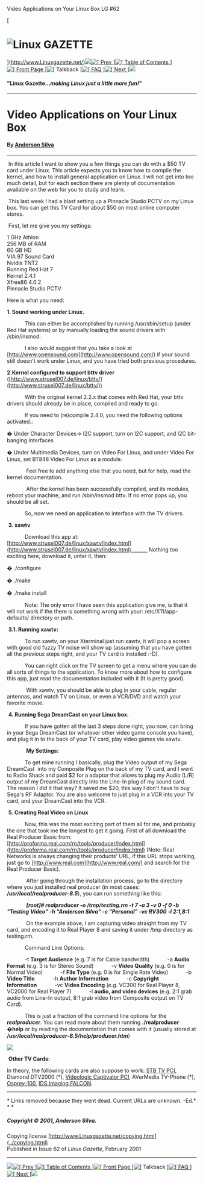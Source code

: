 Video Applications on Your Linux Box LG #62

[

![Linux GAZETTE](../gx/lglogo.jpg)
==================================

](http://www.Linuxgazette.net/)![](../gx/navbar/left.jpg)[![[ Prev ]](../gx/navbar/prev.jpg)](shapiro.html)[![[ Table of Contents ]](../gx/navbar/toc.jpg)](index.html)[![[ Front Page ]](../gx/navbar/frontpage.jpg)](../index.html)![[ Talkback ]](../gx/navbar/talkback.jpg)[![[ FAQ ]](./../gx/navbar/faq.jpg)](../faq/index.html)[![[ Next ]](../gx/navbar/next.jpg)](steffler.html)![](../gx/navbar/right.jpg) 

#### "Linux Gazette..._making Linux just a little more fun!_"

* * *

Video Applications on Your Linux Box
====================================

#### By [Anderson Silva](/cdn-cgi/l/email-protection#14757a707166677b7a546367787b737d773a777b79)

* * *

 In this article I want to show you a few things you can do with a $50 TV card under Linux. This article expects you to know how to compile the kernel, and how to install general application on Linux. I will not get into too much detail, but for each section there are plenty of documentation available on the web for you to study and learn.

 This last week I had a blast setting up a Pinnacle Studio PCTV on my Linux box. You can get this TV Card for about $50 on most online computer stores.

 First, let me give you my settings:

1 GHz Athlon  
256 MB of RAM  
60 GB HD  
VIA 97 Sound Card  
Nvidia TNT2  
Running Red Hat 7  
Kernel 2.4.1  
Xfree86 4.0.2  
Pinnacle Studio PCTV

Here is what you need:

**1\. Sound working under Linux.**

            This can either be accomplished by running /usr/sbin/setup (under Red Hat systems) or by manually loading the sound drivers with /sbin/insmod.

            I also would suggest that you take a look at [http://www.opensound.com](http://www.opensound.com/) if your sound still doesn't work under Linux, and you have tried both previous procedures.

**2.Kernel configured to support bttv driver** ([http://www.strusel007.de/linux/bttv/](http://www.strusel007.de/linux/bttv/))

            With the original kernel 2.2.x that comes with Red Hat, your bttv drivers should already be in place, compiled and ready to go.

            If you need to (re)compile 2.4.0, you need the following options activated.:

� Under Character Devices-> I2C support, turn on I2C support, and I2C bit-banging interfaces

� Under Multimedia Devices, turn on Video For Linux, and under Video For Linux, set BT848 Video For Linux as a module.

             Feel free to add anything else that you need, but for help, read the kernel documentation.

             After the kernel has been successfully compiled, and its modules, reboot your machine, and run /sbin/insmod bttv. If no error pops up, you should be all set.

            So, now we need an application to interface with the TV drivers.     

 **3\. xawtv**

            Download this app at: [http://www.strusel007.de/linux/xawtv/index.html](http://www.strusel007.de/linux/xawtv/index.html)            Nothing too exciting here, download it, untar it, then:

� ./configure

� ./make

� ./make install

            Note: The only error I have seen this application give me, is that it will not work if the there is something wrong with your: /etc/X11/app-defaults/ directory or path.

 **3.1. Running xawtv:**

            To run xawtv, on your Xterminal just run xawtv, it will pop a screen with good old fuzzy TV noise will show up (assuming that you have gotten all the previous steps right, and your TV card is installed :-D).

            You can right click on the TV screen to get a menu where you can do all sorts of things to the application. To know more about how to configure this app, just read the documentation included with it (It is pretty good).

             With xawtv, you should be able to plug in your cable, regular antennas, and watch TV on Linux, or even a VCR/DVD and watch your favorite movie.

 **4\. Running Sega DreamCast on your Linux box.**

            If you have gotten all the last 3 steps done right, you now, can bring in your Sega DreamCast (or whatever other video game console you have), and plug it in to the back of your TV card, play video games via xawtv.

             **My Settings:**

            To get mine running I basically, plug the Video output of my Sega DreamCast  into my Composite Plug on the back of my TV card, and I went to Radio Shack and paid $2 for a adaptor that allows to plug my Audio (L/R) output of my DreamCast directly into the Line-In plug of my sound card. The reason I did it that way? It saved me $20, this way I don't have to buy Sega's RF Adaptor. You are also welcome to just plug in a VCR into your TV card, and your DreamCast into the VCR.

 **5\. Creating Real Video on Linux**

            Now, this was the most exciting part of them all for me, and probably the one that took me the longest to get it going. First of all download the Real Producer Basic from: [http://proforma.real.com/rn/tools/producer/index.html](http://proforma.real.com/rn/tools/producer/index.html) (Note: Real Networks is always changing their products' URL, if this URL stops working, just go to [http://www.real.com](http://www.real.com/) and search for the Real Producer Basic).

             After going through the installation process, go to the directory where you just installed real producer (in most cases: **_/usr/local/realproducer-8.5_**), you can run something like this:

             **_\[root\]# realproducer -o /tmp/testing.rm -t 7 -a 3 -v 0 -f 0 -b "Testing Video" -h "Anderson Silva" -c "Personal" -vc RV300 -l 2:1,8:1_**

             On the example above, I am capturing video straight from my TV card, and encoding it to Real Player 8 and saving it under /tmp directory as testing.rm.

            Command Line Options:

            \-t **Target Audience** (e.g. 7 is for Cable bandwidth)            \-a **Audio Format** (e.g. 3 is for Stereo Sound)            \-v **Video Quality** (e.g. 0 is for Normal Video)            \-f **File Type** (e.g. 0 is for Single Rate Video)            \-b **Video Title**            \-h **Author Information**            \-c **Copyright Information**            \-vc **Video Encoding** (e.g. VC300 for Real Player 8, VC2000 for Real Player 7)            \-l **audio, and video devices** (e.g. 2:1 grab audio from Line-In output, 8:1 grab video from Composite output on TV Card). 

            This is just a fraction of the command line options for the **_realproducer_**. You can read more about them running **./realproducer �help** or by reading the documentation that comes with it (usually stored at **_/usr/local/realproducer-8.5/help/producer.htm_**)

![](misc/silva/screen.jpg)  

 **Other TV Cards:**

In theory, the following cards are also suppose to work: [STB TV PCI](http://www.stb.com/products/multimedia/tvpci/tvpci.html), Diamond DTV2000 (\*), [Videologic Captivator PCI](http://www.videologic.com/Productinfo/capt_pci.htm), AVerMedia TV-Phone (\*), [Osprey-100](http://www.viewcast.com/products/osprey/osprey100.html), [IDS Imaging FALCON](http://www.ids-imaging.de/).

* * *

\* Links removed because they went dead. Current URLs are unknown. -Ed.* * *

##### Copyright © 2001, Anderson Silva.  
Copying license [http://www.Linuxgazette.net/copying.html](../copying.html)  
Published in Issue 62 of _Linux Gazette_, February 2001

* * *

![](../gx/navbar/left.jpg)[![[ Prev ]](../gx/navbar/prev.jpg)](shapiro.html)[![[ Table of Contents ]](../gx/navbar/toc.jpg)](index.html)[![[ Front Page ]](../gx/navbar/frontpage.jpg)](../index.html)![[ Talkback ]](../gx/navbar/talkback.jpg)[![[ FAQ ]](./../gx/navbar/faq.jpg)](../faq/index.html)[![[ Next ]](../gx/navbar/next.jpg)](steffler.html)![](../gx/navbar/right.jpg)
